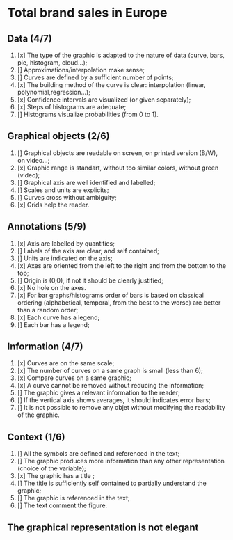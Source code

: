 # Total brand sales in Europe

## Data (4/7)
1. [x] The type of the graphic is adapted to the nature of data (curve, bars, pie, histogram, cloud...);
2. [] Approximations/interpolation make sense;
3. [] Curves are defined by a sufficient number of points;
4. [x] The building method of the curve is clear: interpolation (linear, polynomial,regression...);
5. [x] Confidence intervals are visualized (or given separately);
6. [x] Steps of histograms are adequate;
7. [] Histograms visualize probabilities (from 0 to 1).

## Graphical objects (2/6)
1. [] Graphical objects are readable on screen, on printed version (B/W), on video...;
2. [x] Graphic range is standart, without too similar colors, without green (video);
3. [] Graphical axis are well identified and labelled;
4. [] Scales and units are explicits;
5. [] Curves cross without ambiguity;
6. [x] Grids help the reader.

## Annotations (5/9)
1. [x] Axis are labelled by quantities;
2. [] Labels of the axis are clear, and self contained;
3. [] Units are indicated on the axis;
4. [x] Axes are oriented from the left to the right and from the bottom to the top;
5. [] Origin is (0,0), if not it should be clearly justified;
6. [x] No hole on the axes.
6. [x] For bar graphs/histograms order of bars is based on classical ordering (alphabetical, temporal, from the best to the worse) are better than a random order;
7. [x] Each curve has a legend;
8. [] Each bar has a legend;

## Information (4/7)
1. [x] Curves are on the same scale;
2. [x] The number of curves on a same graph is small (less than 6); 
3. [x] Compare curves on a same graphic;
4. [x] A curve cannot be removed without reducing the information; 
5. [] The graphic gives a relevant information to the reader;
6. [] If the vertical axis shows averages, it should indicates error bars;
7. [] It is not possible to remove any objet without modifying the readability of the graphic.

## Context (1/6)
1. [] All the symbols are defined and referenced in the text;
2. [] The graphic produces more information than any other representation (choice of the variable);
3. [x] The graphic has a title ;
4. [] The title is sufficiently self contained to partially understand the graphic;
5. [] The graphic is referenced in the text;
6. [] The text comment the figure.

## The graphical representation is not elegant